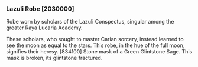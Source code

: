 ### Lazuli Robe [2030000]

Robe worn by scholars of the Lazuli Conspectus, singular among the greater Raya Lucaria Academy.

These scholars, who sought to master Carian sorcery, instead learned to see the moon as equal to the stars. This robe, in the hue of the full moon, signifies their heresy. [834100] Stone mask of a Green Glintstone Sage. This mask is broken, its glintstone fractured.